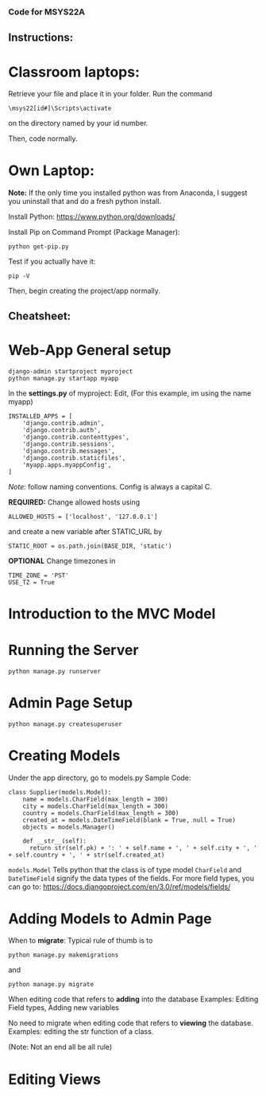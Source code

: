 ### Code for MSYS22A
## Instructions:

# Classroom laptops:
Retrieve your file and place it in your folder.
Run the command

```
\msys22[id#]\Scripts\activate
```

on the directory named by your id number.

Then, code normally.

# Own Laptop:

**Note:** If the only time you installed python was from Anaconda, I suggest you uninstall that and do a fresh python install.

Install Python: https://www.python.org/downloads/

Install Pip on Command Prompt (Package Manager):

```
python get-pip.py
```

Test if you actually have it:

```
pip -V
```

Then, begin creating the project/app normally.

## Cheatsheet: 
# Web-App General setup
```
django-admin startproject myproject
python manage.py startapp myapp
```

In the **settings.py** of myproject:
Edit, (For this example, im using the name myapp)
```
INSTALLED_APPS = [
    'django.contrib.admin',
    'django.contrib.auth',
    'django.contrib.contenttypes',
    'django.contrib.sessions',
    'django.contrib.messages',
    'django.contrib.staticfiles',
    'myapp.apps.myappConfig', 
]
```

*Note:* follow naming conventions. Config is always a capital C.

**REQUIRED:** Change allowed hosts using

```
ALLOWED_HOSTS = ['localhost', '127.0.0.1']
```

and create a new variable after STATIC_URL by

```
STATIC_ROOT = os.path.join(BASE_DIR, 'static')
```

**OPTIONAL** Change timezones in 
```
TIME_ZONE = 'PST'
USE_TZ = True
```
# Introduction to the MVC Model

# Running the Server

```
python manage.py runserver
```

# Admin Page Setup
```
python manage.py createsuperuser
```

# Creating Models
Under the app directory, go to models.py
Sample Code:
```
class Supplier(models.Model):
    name = models.CharField(max_length = 300)
    city = models.CharField(max_length = 300)
    country = models.CharField(max_length = 300)
    created_at = models.DateTimeField(blank = True, null = True)
    objects = models.Manager()

    def __str__(self):
      return str(self.pk) + ': ' + self.name + ', ' + self.city + ', ' + self.country + ', ' + str(self.created_at)
```
```models.Model``` Tells python that the class is of type model
```CharField``` and ```DateTimeField``` signify the data types of the fields. For more field types, you can go to: https://docs.djangoproject.com/en/3.0/ref/models/fields/

# Adding Models to Admin Page
When to **migrate**:
Typical rule of thumb is to
```
python manage.py makemigrations
```
and
```
python manage.py migrate
```

When editing code that refers to **adding** into the database
Examples: Editing Field types, Adding new variables

No need to migrate when editing code that refers to **viewing** the database.
Examples: editing the str function of a class.

(Note: Not an end all be all rule)

# Editing Views

